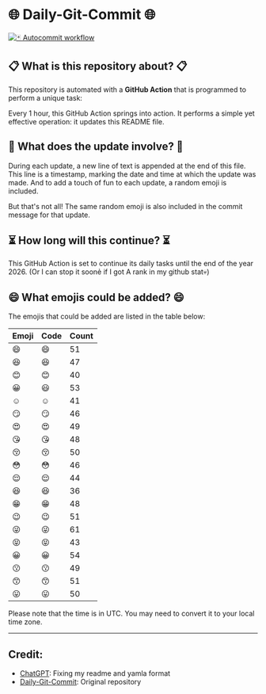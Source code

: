 # 🌐 Daily-Git-Commit 🌐

[![🃏 Autocommit workflow](https://github.com/kleqing/git-auto-commit/actions/workflows/main.yaml/badge.svg?event=check_run)](https://github.com/kleqing/git-auto-commit/actions/workflows/main.yaml)

## 📋 What is this repository about? 📋

This repository is automated with a **GitHub Action** that is programmed to perform a unique task:

Every 1 hour, this GitHub Action springs into action. It performs a simple yet effective operation: it updates this README file.

## 🔄 What does the update involve? 🔄

During each update, a new line of text is appended at the end of this file. This line is a timestamp, marking the date and time at which the update was made. And to add a touch of fun to each update, a random emoji is included.

But that's not all! The same random emoji is also included in the commit message for that update.

## ⏳ How long will this continue? ⏳

This GitHub Action is set to continue its daily tasks until the end of the year 2026. (Or I can stop it soonẻ if I got A rank in my github stat💀)

## 😄 What emojis could be added? 😄

The emojis that could be added are listed in the table below:

| Emoji | Code | Count |
| --- | --- | --- |
| 😄 | :smile: | 51 |
| 😆 | :laughing: | 47 |
| 😊 | :blush: | 40 |
| 😀 | :smiley: | 53 |
| ☺️ | :relaxed: | 41 |
| 😏 | :smirk: | 46 |
| 😍 | :heart_eyes: | 49 |
| 😘 | :kissing_heart: | 48 |
| 😚 | :kissing_closed_eyes: | 50 |
| 😳 | :flushed: | 46 |
| 😌 | :relieved: | 44 |
| 😆 | :satisfied: | 36 |
| 😁 | :grin: | 48 |
| 😉 | :wink: | 51 |
| 😜 | :stuck_out_tongue_winking_eye: | 61 |
| 😝 | :stuck_out_tongue_closed_eyes: | 43 |
| 😀 | :grinning: | 54 |
| 😗 | :kissing: | 49 |
| 😙 | :kissing_smiling_eyes: | 51 |
| 😛 | :stuck_out_tongue: | 50 |

Please note that the time is in UTC. You may need to convert it to your local time zone.

---

## Credit:

- [ChatGPT](chatgpt.com): Fixing my readme and yamla format
- [Daily-Git-Commit](https://github.com/diegomarty/daily-git-commit): Original repository

